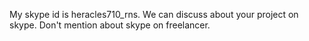 My skype id is heracles710_rns.
We can discuss about your project on skype.
Don't mention about skype on freelancer.
